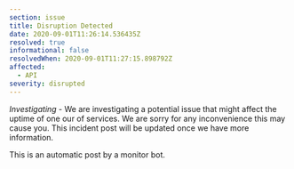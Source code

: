 ```yaml
---
section: issue
title: Disruption Detected
date: 2020-09-01T11:26:14.536435Z
resolved: true
informational: false
resolvedWhen: 2020-09-01T11:27:15.898792Z
affected:
  - API
severity: disrupted
---
```

*Investigating* - We are investigating a potential issue that might affect the uptime of one our of services. We are sorry for any inconvenience this may cause you. This incident post will be updated once we have more information.

This is an automatic post by a monitor bot.
        